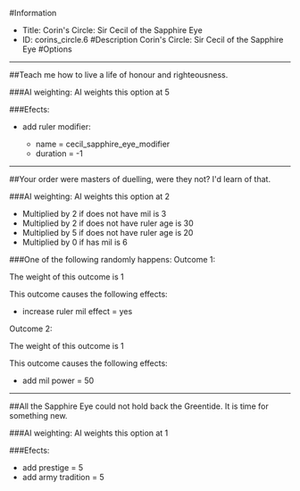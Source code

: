 #Information
 - Title: Corin's Circle: Sir Cecil of the Sapphire Eye
 - ID: corins_circle.6
#Description
Corin's Circle: Sir Cecil of the Sapphire Eye
#Options

___
##Teach me how to live a life of honour and righteousness.

###AI weighting:
AI weights this option at 5


###Efects:<ul><li>add ruler modifier:</li><ul><li>name = cecil_sapphire_eye_modifier</li><li>duration = -1</li></ul></ul>

___
##Your order were masters of duelling, were they not? I'd learn of that.

###AI weighting:
AI weights this option at 2
 - Multiplied by 2 if does not have mil is 3
 - Multiplied by 2 if does not have ruler age is 30
 - Multiplied by 5 if does not have ruler age is 20
 - Multiplied by 0 if has mil is 6


###One of the following randomly happens:
Outcome 1:

The weight of this outcome is 1

This outcome causes the following effects:<ul><li>increase ruler mil effect = yes</li></ul>
Outcome 2:

The weight of this outcome is 1

This outcome causes the following effects:<ul><li>add mil power = 50</li></ul>

___
##All the Sapphire Eye could not hold back the Greentide. It is time for something new.

###AI weighting:
AI weights this option at 1


###Efects:<ul><li>add prestige = 5</li><li>add army tradition = 5</li></ul>
